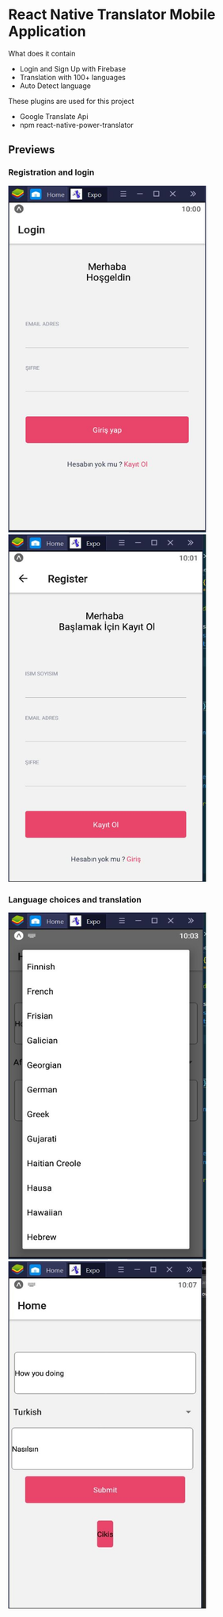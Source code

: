 # React Native Translator Mobile Application

What does it contain

- Login and Sign Up with Firebase
- Translation with 100+ languages
- Auto Detect language

These plugins are used for this project

 - Google Translate Api
 - npm react-native-power-translator 


## Previews
### Registration and login
<img src="https://raw.githubusercontent.com/mhmtaliakbay/ReactNativeTranslatorApp/master/docs/photo1.JPG" width="400" height="700">     <img src="https://raw.githubusercontent.com/mhmtaliakbay/ReactNativeTranslatorApp/master/docs/photo2.JPG" width="400" height="700">
### Language choices and translation
<img src="https://raw.githubusercontent.com/mhmtaliakbay/ReactNativeTranslatorApp/master/docs/photo3.JPG" width="400" height="700">     <img src="https://raw.githubusercontent.com/mhmtaliakbay/ReactNativeTranslatorApp/master/docs/photo4.JPG" width="400" height="700">
